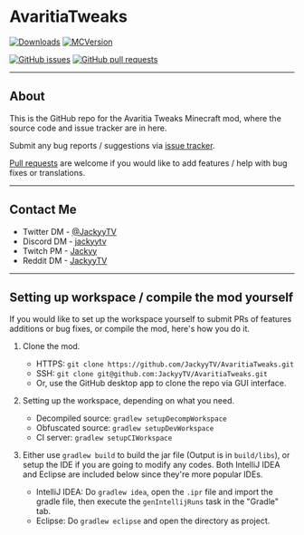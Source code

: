 # AvaritiaTweaks
[![Downloads](http://cf.way2muchnoise.eu/full_avaritia-tweaks_downloads.svg)](https://minecraft.curseforge.com/projects/avaritia-tweaks) [![MCVersion](http://cf.way2muchnoise.eu/versions/avaritia-tweaks.svg)](https://minecraft.curseforge.com/projects/avaritia-tweaks)

[![GitHub issues](https://img.shields.io/github/issues/JackyyTV/AvaritiaTweaks.svg)](https://github.com/JackyyTV/AvaritiaTweaks/issues) [![GitHub pull requests](https://img.shields.io/github/issues-pr/JackyyTV/AvaritiaTweaks.svg)](https://github.com/JackyyTV/AvaritiaTweaks/pulls)

---

## About

This is the GitHub repo for the Avaritia Tweaks Minecraft mod, where the source code and issue tracker are in here.

Submit any bug reports / suggestions via [issue tracker](https://github.com/JackyyTV/AvaritiaTweaks/issues).

[Pull requests](https://github.com/JackyyTV/AvaritiaTweaks/pulls) are welcome if you would like to add features / help with bug fixes or translations.

---

## Contact Me

- Twitter DM - [@JackyyTV](https://twitter.com/JackyyTV)
- Discord DM - [jackyytv](https://jackyy.hk/discord)
- Twitch PM - [Jackyy](https://www.twitch.tv/jackyy)
- Reddit DM - [JackyyTV](https://www.reddit.com/message/compose/?to=JackyyTV)

---

## Setting up workspace / compile the mod yourself

If you would like to set up the workspace yourself to submit PRs of features additions or bug fixes, or compile the mod, here's how you do it.

1. Clone the mod.
    - HTTPS: `git clone https://github.com/JackyyTV/AvaritiaTweaks.git`
    - SSH: `git clone git@github.com:JackyyTV/AvaritiaTweaks.git`
    - Or, use the GitHub desktop app to clone the repo via GUI interface.

2. Setting up the workspace, depending on what you need.
    - Decompiled source: `gradlew setupDecompWorkspace`
    - Obfuscated source: `gradlew setupDevWorkspace`
    - CI server: `gradlew setupCIWorkspace`

3. Either use `gradlew build` to build the jar file (Output is in `build/libs`), or setup the IDE if you are going to modify any codes. Both IntelliJ IDEA and Eclipse are included below since they're more popular IDEs.
    - IntelliJ IDEA: Do `gradlew idea`, open the `.ipr` file and import the gradle file, then execute the `genIntellijRuns` task in the "Gradle" tab.
    - Eclipse: Do `gradlew eclipse` and open the directory as project.
